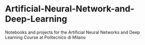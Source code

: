 # Artificial-Neural-Network-and-Deep-Learning
Notebooks and projects for the Artificial Neural Networks and Deep Learning Course at Politecnico di Milano
